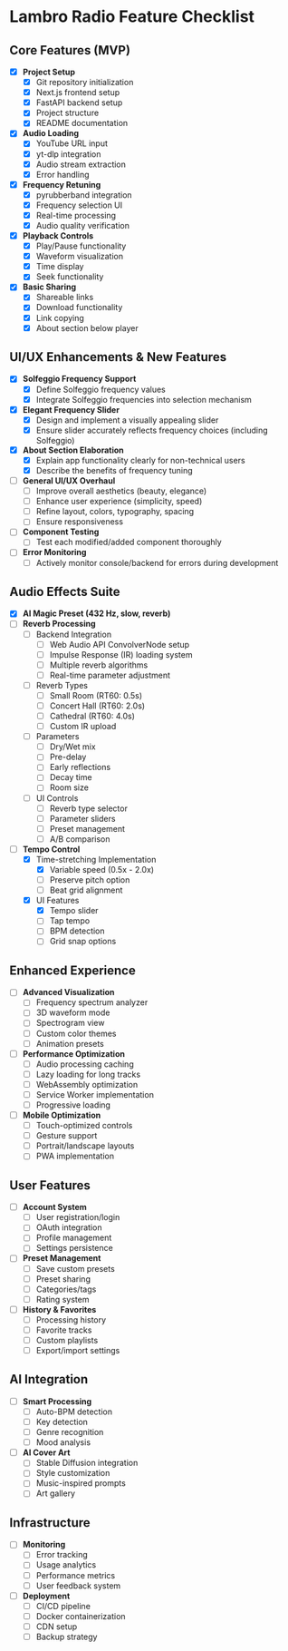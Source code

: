 # Lambro Radio Feature Checklist

## Core Features (MVP) 

- [X] **Project Setup**
  - [X] Git repository initialization
  - [X] Next.js frontend setup
  - [X] FastAPI backend setup
  - [X] Project structure
  - [X] README documentation
  
- [X] **Audio Loading**
  - [X] YouTube URL input
  - [X] yt-dlp integration
  - [X] Audio stream extraction
  - [X] Error handling

- [X] **Frequency Retuning**
  - [X] pyrubberband integration
  - [X] Frequency selection UI
  - [X] Real-time processing
  - [X] Audio quality verification

- [X] **Playback Controls**
  - [X] Play/Pause functionality
  - [X] Waveform visualization
  - [X] Time display
  - [X] Seek functionality

- [X] **Basic Sharing**
  - [X] Shareable links
  - [X] Download functionality
  - [X] Link copying
  - [X] About section below player

## UI/UX Enhancements & New Features

- [x] **Solfeggio Frequency Support**
  - [x] Define Solfeggio frequency values
  - [x] Integrate Solfeggio frequencies into selection mechanism
- [x] **Elegant Frequency Slider**
  - [x] Design and implement a visually appealing slider
  - [x] Ensure slider accurately reflects frequency choices (including Solfeggio)
- [x] **About Section Elaboration**
  - [x] Explain app functionality clearly for non-technical users
  - [x] Describe the benefits of frequency tuning
- [ ] **General UI/UX Overhaul**
  - [ ] Improve overall aesthetics (beauty, elegance)
  - [ ] Enhance user experience (simplicity, speed)
  - [ ] Refine layout, colors, typography, spacing
  - [ ] Ensure responsiveness
- [ ] **Component Testing**
  - [ ] Test each modified/added component thoroughly
- [ ] **Error Monitoring**
  - [ ] Actively monitor console/backend for errors during development

## Audio Effects Suite

- [X] **AI Magic Preset (432 Hz, slow, reverb)**
- [ ] **Reverb Processing**
  - [ ] Backend Integration
    - [ ] Web Audio API ConvolverNode setup
    - [ ] Impulse Response (IR) loading system
    - [ ] Multiple reverb algorithms
    - [ ] Real-time parameter adjustment
  - [ ] Reverb Types
    - [ ] Small Room (RT60: 0.5s)
    - [ ] Concert Hall (RT60: 2.0s)
    - [ ] Cathedral (RT60: 4.0s)
    - [ ] Custom IR upload
  - [ ] Parameters
    - [ ] Dry/Wet mix
    - [ ] Pre-delay
    - [ ] Early reflections
    - [ ] Decay time
    - [ ] Room size
  - [ ] UI Controls
    - [ ] Reverb type selector
    - [ ] Parameter sliders
    - [ ] Preset management
    - [ ] A/B comparison

- [ ] **Tempo Control**
  - [X] Time-stretching Implementation
    - [X] Variable speed (0.5x - 2.0x)
    - [ ] Preserve pitch option
    - [ ] Beat grid alignment
  - [X] UI Features
    - [X] Tempo slider
    - [ ] Tap tempo
    - [ ] BPM detection
    - [ ] Grid snap options

## Enhanced Experience 

- [ ] **Advanced Visualization**
  - [ ] Frequency spectrum analyzer
  - [ ] 3D waveform mode
  - [ ] Spectrogram view
  - [ ] Custom color themes
  - [ ] Animation presets

- [ ] **Performance Optimization**
  - [ ] Audio processing caching
  - [ ] Lazy loading for long tracks
  - [ ] WebAssembly optimization
  - [ ] Service Worker implementation
  - [ ] Progressive loading

- [ ] **Mobile Optimization**
  - [ ] Touch-optimized controls
  - [ ] Gesture support
  - [ ] Portrait/landscape layouts
  - [ ] PWA implementation

## User Features 

- [ ] **Account System**
  - [ ] User registration/login
  - [ ] OAuth integration
  - [ ] Profile management
  - [ ] Settings persistence

- [ ] **Preset Management**
  - [ ] Save custom presets
  - [ ] Preset sharing
  - [ ] Categories/tags
  - [ ] Rating system

- [ ] **History & Favorites**
  - [ ] Processing history
  - [ ] Favorite tracks
  - [ ] Custom playlists
  - [ ] Export/import settings

## AI Integration 

- [ ] **Smart Processing**
  - [ ] Auto-BPM detection
  - [ ] Key detection
  - [ ] Genre recognition
  - [ ] Mood analysis

- [ ] **AI Cover Art**
  - [ ] Stable Diffusion integration
  - [ ] Style customization
  - [ ] Music-inspired prompts
  - [ ] Art gallery

## Infrastructure 

- [ ] **Monitoring**
  - [ ] Error tracking
  - [ ] Usage analytics
  - [ ] Performance metrics
  - [ ] User feedback system

- [ ] **Deployment**
  - [ ] CI/CD pipeline
  - [ ] Docker containerization
  - [ ] CDN setup
  - [ ] Backup strategy
